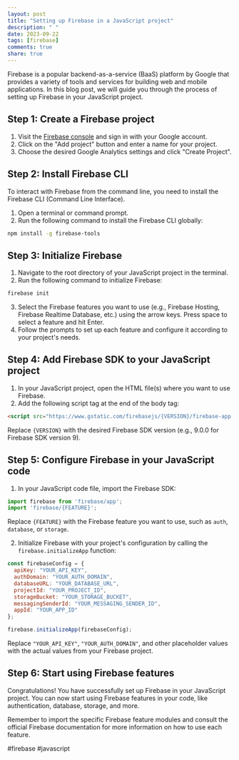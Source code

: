 ```yaml
---
layout: post
title: "Setting up Firebase in a JavaScript project"
description: " "
date: 2023-09-22
tags: [firebase]
comments: true
share: true
---
```


Firebase is a popular backend-as-a-service (BaaS) platform by Google that provides a variety of tools and services for building web and mobile applications. In this blog post, we will guide you through the process of setting up Firebase in your JavaScript project.

## Step 1: Create a Firebase project

1. Visit the [Firebase console](https://console.firebase.google.com/) and sign in with your Google account.
2. Click on the "Add project" button and enter a name for your project.
3. Choose the desired Google Analytics settings and click "Create Project".

## Step 2: Install Firebase CLI

To interact with Firebase from the command line, you need to install the Firebase CLI (Command Line Interface).

1. Open a terminal or command prompt.
2. Run the following command to install the Firebase CLI globally:

```bash
npm install -g firebase-tools
```

## Step 3: Initialize Firebase

1. Navigate to the root directory of your JavaScript project in the terminal.
2. Run the following command to initialize Firebase:

```bash
firebase init
```

3. Select the Firebase features you want to use (e.g., Firebase Hosting, Firebase Realtime Database, etc.) using the arrow keys. Press space to select a feature and hit Enter.
4. Follow the prompts to set up each feature and configure it according to your project's needs.

## Step 4: Add Firebase SDK to your JavaScript project

1. In your JavaScript project, open the HTML file(s) where you want to use Firebase.
2. Add the following script tag at the end of the body tag:

```html
<script src="https://www.gstatic.com/firebasejs/{VERSION}/firebase-app.js"></script>
```

Replace `{VERSION}` with the desired Firebase SDK version (e.g., 9.0.0 for Firebase SDK version 9).

## Step 5: Configure Firebase in your JavaScript code

1. In your JavaScript code file, import the Firebase SDK:

```javascript
import firebase from 'firebase/app';
import 'firebase/{FEATURE}';
```

Replace `{FEATURE}` with the Firebase feature you want to use, such as `auth`, `database`, or `storage`.

2. Initialize Firebase with your project's configuration by calling the `firebase.initializeApp` function:

```javascript
const firebaseConfig = {
  apiKey: "YOUR_API_KEY",
  authDomain: "YOUR_AUTH_DOMAIN",
  databaseURL: "YOUR_DATABASE_URL",
  projectId: "YOUR_PROJECT_ID",
  storageBucket: "YOUR_STORAGE_BUCKET",
  messagingSenderId: "YOUR_MESSAGING_SENDER_ID",
  appId: "YOUR_APP_ID"
};

firebase.initializeApp(firebaseConfig);
```

Replace `"YOUR_API_KEY"`, `"YOUR_AUTH_DOMAIN"`, and other placeholder values with the actual values from your Firebase project.

## Step 6: Start using Firebase features

Congratulations! You have successfully set up Firebase in your JavaScript project. You can now start using Firebase features in your code, like authentication, database, storage, and more.

Remember to import the specific Firebase feature modules and consult the official Firebase documentation for more information on how to use each feature.

#firebase #javascript